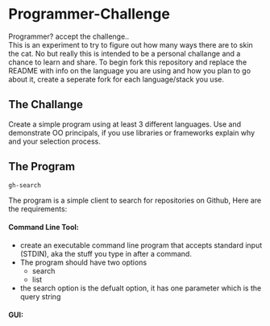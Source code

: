 # Programmer-Challenge
Programmer? accept the challenge..   
This is an experiment to try to figure out how many ways there are to skin the cat. No but really this is intended to be a personal challange and a chance to learn and share. To begin fork this repository and replace the README with info on the language you are using and how you plan to go about it, create a seperate fork for each language/stack you use.

## The Challange
Create a simple program using at least 3 different languages. Use and demonstrate OO principals, if you use libraries or frameworks explain why and your selection process.

## The Program 

`gh-search`

The program is a simple client to search for repositories on Github, Here are the requirements:

#### Command Line Tool:
- create an executable command line program that accepts standard input (STDIN), aka the stuff you type in after a command.
- The program should have two options   
  - search
  - list
- the search option is the defualt option, it has one parameter which is the query string

#### GUI:

